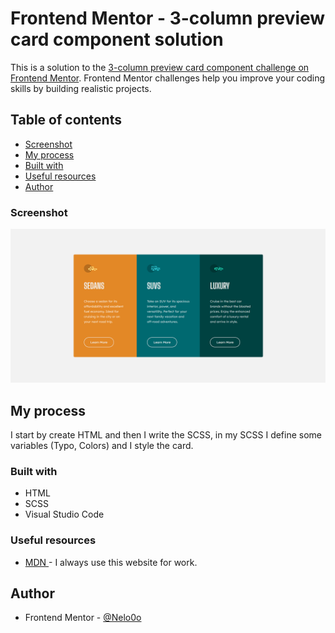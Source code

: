 # Frontend Mentor - 3-column preview card component solution

This is a solution to the [3-column preview card component challenge on Frontend Mentor](https://www.frontendmentor.io/challenges/3column-preview-card-component-pH92eAR2-). Frontend Mentor challenges help you improve your coding skills by building realistic projects. 

## Table of contents

- [Screenshot](#screenshot)
- [My process](#my-process)
- [Built with](#built-with)
- [Useful resources](#useful-resources)
- [Author](#author)

### Screenshot

![ Finished  ](./images/screenshot.png)

## My process

I start by create HTML and then I write the SCSS, in my SCSS I define some variables (Typo, Colors) and I style the card.

### Built with

- HTML
- SCSS
- Visual Studio Code

### Useful resources

- [ MDN ](https://developer.mozilla.org/fr/) - I always use this website for work.

## Author

- Frontend Mentor - [@Nelo0o](https://www.frontendmentor.io/profile/Nelo0o)